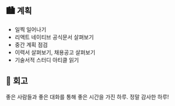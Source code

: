 ## 🏙️ 계획

- 일찍 일어나기
- 리액트 네이티브 공식문서 살펴보기
- 중간 계획 점검
- 이력서 살펴보기, 채용공고 살펴보기
- 기술서적 스터디 아티클 읽기

## 🌆 회고

좋은 사람들과 좋은 대화를 통해 좋은 시간을 가진 하루. 정말 감사한 하루!